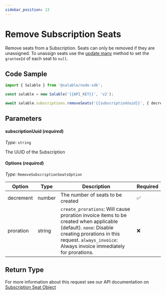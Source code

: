 ```yaml
---
sidebar_position: 13
---
```


# Remove Subscription Seats

Remove seats from a Subscription. Seats can only be removed if they are unassigned. To unassign seats use the [update many](../licenses/update-many.md) method to set the `granteeId` of each seat to `null`.

## Code Sample

```typescript
import { Salable } from '@salable/node-sdk';

const salable = new Salable('{{API_KEY}}', 'v2');

await salable.subscriptions.removeSeats('{{subscriptionUuid}}', { decrement: 1 });
```

## Parameters

#### subscriptionUuid (_required_)

_Type:_ `string`

The UUID of the Subscription

#### Options (_required_)

_Type:_ `RemoveSubscriptionSeatsOption`

| Option    | Type   | Description                                                                                                                                                                                                        | Required |
| --------- | ------ | ------------------------------------------------------------------------------------------------------------------------------------------------------------------------------------------------------------------ | -------- |
| decrement | number | The number of seats to be created                                                                                                                                                                                  | ✅       |
| proration | string | `create_prorations`: Will cause proration invoice items to be created when applicable (default). `none`: Disable creating prorations in this request. `always_invoice`: Always invoice immediately for prorations. | ❌       |

## Return Type

For more information about this request see our API documentation on [Subscription Seat Object](https://docs.salable.app/api/v2#tag/Subscriptions/operation/decrementSubscriptionSeats)
